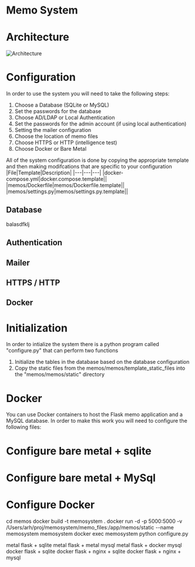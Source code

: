 # Memo System

# Architecture
![Architecture](https://github.com/iotexpert/memosystem/blob/main/arch.jpg?raw=true)
# Configuration
In order to use the system you will need to take the following steps:
1. Choose a Database (SQLite or MySQL)
2. Set the passwords for the database
3. Choose AD/LDAP or Local Authentication
5. Set the passwords for the admin account (if using local authentication)
6. Setting the mailer configuration
7. Choose the location of memo files
8. Choose HTTPS or HTTP (intelligence test)
9. Choose Docker or Bare Metal

All of the system configuration is done by copying the appropriate template and then making modifcations that are specific to your configuration
|File|Template|Description|
|---|---|---|
|docker-compose.yml|docker.compose.template||
|memos/Dockerfile|memos/Dockerfile.template||
|memos/settings.py|memos/settings.py.template||
## Database
balasdfklj
## Authentication
## Mailer
## HTTPS / HTTP
## Docker


# Initialization
In order to intialize the system there is a python program called "configure.py"  that can perform two functions
1. Initialize the tables in the database based on the database configuration
2. Copy the static files from the memos/memos/template_static_files into the "memos/memos/static" directory

# Docker
You can use Docker containers to host the Flask memo application and a MySQL database.  In order to make this work you will need to configure the following files:

# Configure bare metal + sqlite
# Configure bare metal + MySql
# Configure Docker

cd memos
docker build -t memosystem .
docker run -d -p 5000:5000 -v /Users/arh/proj/memosystem/memo_files:/app/memos/static --name memosystem memosystem
docker exec memosystem python configure.py

metal flask + sqlite
metal flask + metal mysql
metal flask + docker mysql
docker flask + sqlite
docker flask + nginx + sqlite
docker flask + nginx + mysql
